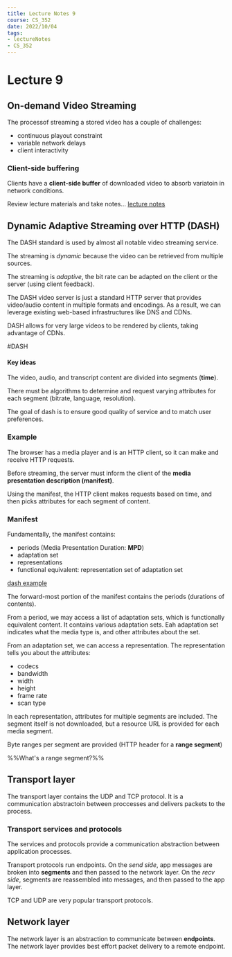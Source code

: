 ```yaml
---
title: Lecture Notes 9
course: CS_352
date: 2022/10/04
tags: 
- lectureNotes
- CS_352
---
```


# Lecture 9

## On-demand Video Streaming
The processof streaming a stored video has a couple of challenges:
- continuous playout constraint
- variable network delays
- client interactivity

### Client-side buffering
Clients have a **client-side buffer** of downloaded video to absorb variatoin in network conditions.

Review lecture materials and take notes...
[lecture notes](https://people.cs.rutgers.edu/~sn624/352-S22/lectures/08-video-streaming.pdf)


## Dynamic Adaptive Streaming over HTTP (DASH)

The DASH standard is used by almost all notable video streaming service.

The streaming is *dynamic* because the video can be retrieved from multiple sources.

The streaming is *adaptive*, the bit rate can be adapted on the client or the server (using client feedback).

The DASH video server is just a standard HTTP server that provides video/audio content in multiple formats and encodings. As a result, we can leverage existing web-based infrastructures like DNS and CDNs.

DASH allows for very large videos to be rendered by clients, taking advantage of CDNs.

#DASH

#### Key ideas
The video, audio, and transcript content are divided into segments (**time**).

There must be algorithms to determine and request varying attributes for each segment (bitrate, language, resolution).

The goal of dash is to ensure good quality of service and to match user preferences.

### Example
The browser has a media player and is an HTTP client, so it can make and receive HTTP requests.

Before streaming, the server must inform the client of the **media presentation description (manifest)**.

Using the manifest, the HTTP client makes requests based on time, and then picks attributes for each segment of content.

### Manifest
Fundamentally, the manifest contains:
- periods (Media Presentation Duration: **MPD**)
- adaptation set
- representations
- functional equivalent: representation set of adaptation set

[dash example](https://reference.dashif.org/dash.js/latest/samples/dash-if-reference-player/index.html)

The forward-most portion of the manifest contains the periods (durations of contents). 

From a period, we may access a list of adaptation sets, which is functionally equivalent content. It contains various adaptation sets. Eah adaptation set indicates what the media type is, and other attributes about the set.

From an adaptation set, we can access a representation. The representation tells you about the attributes:
- codecs
- bandwidth
- width
- height
- frame rate
- scan type

In each representation, attributes for multiple segments are included. The segment itself is not downloaded, but a resource URL is provided for each media segment.

Byte ranges per segment are provided (HTTP header for a **range segment**)

%%What's a range segment?%%

## Transport layer
The transport layer contains the UDP and TCP protocol. It is a communication abstractoin between proccesses and delivers packets to the process.

### Transport services and protocols
The services and protocols provide a communication abstraction between application processes.

Transport protocols run endpoints. On the *send side*, app messages are broken into **segments** and then passed to the network layer. On the *recv side*, segments are reassembled into messages, and then passed to the app layer.

TCP and UDP are very popular transport protocols.

## Network layer
The network layer is an abstraction to communicate between **endpoints**. The network layer provides best effort packet delivery to a remote endpoint.